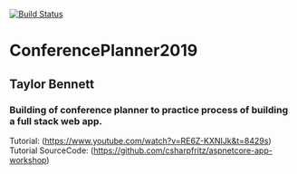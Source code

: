[![Build Status](https://travis-ci.com/Twolar/ConferencePlanner.svg?token=BkeWHsxqq554WZbYApwz&branch=master)](https://travis-ci.com/Twolar/ConferencePlanner)
# ConferencePlanner2019

## Taylor Bennett
 
### Building of conference planner to practice process of building a full stack web app.
Tutorial: (https://www.youtube.com/watch?v=RE6Z-KXNIJk&t=8429s)  
Tutorial SourceCode: (https://github.com/csharpfritz/aspnetcore-app-workshop)
